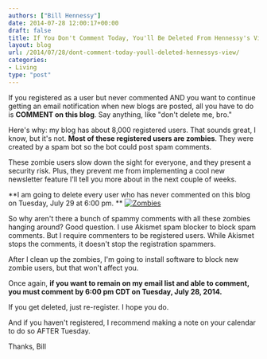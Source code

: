 ```yaml
---
authors: ["Bill Hennessy"]
date: 2014-07-28 12:00:17+00:00
draft: false
title: If You Don't Comment Today, You'll Be Deleted From Hennessy's View
layout: blog
url: /2014/07/28/dont-comment-today-youll-deleted-hennessys-view/
categories:
- Living
type: "post"
---
```


If you registered as a user but never commented AND you want to continue getting an email notification when new blogs are posted, all you have to do is **COMMENT on this blog**. Say anything, like "don't delete me, bro."

Here's why: my blog has about 8,000 registered users. That sounds great, I know, but it's not. **Most of these registered users are zombies**. They were created by a spam bot so the bot could post spam comments.

These zombie users slow down the sight for everyone, and they present a security risk. Plus, they prevent me from implementing a cool new newsletter feature I'll tell you more about in the next couple of weeks.

**I am going to delete every user who has never commented on this blog on Tuesday, July 29 at 6:00 pm. **
[![Zombies](https://hennessysview.com/wp-content/uploads/2014/07/zombie02-1024x576.jpg)
](https://hennessysview.com/2014/07/28/dont-comment-today-youll-deleted-hennessys-view/zombie02/#main)

So why aren't there a bunch of spammy comments with all these zombies hanging around? Good question. I use Akismet spam blocker to block spam comments. But I require commenters to be registered users. While Akismet stops the comments, it doesn't stop the registration spammers.

After I clean up the zombies, I'm going to install software to block new zombie users, but that won't affect you.

Once again, **if you want to remain on my email list and able to comment, you must comment by 6:00 pm CDT on Tuesday, July 28, 2014.**

If you get deleted, just re-register. I hope you do.

And if you haven't registered, I recommend making a note on your calendar to do so AFTER Tuesday.

Thanks,
Bill

